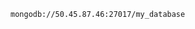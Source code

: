 <!-- usedin: [ _includes/_inlines/Databases/common/mongodb-replica-sets/mongodb-replica-sets_environment-variables-v1.md] -->

```
mongodb://50.45.87.46:27017/my_database
```
